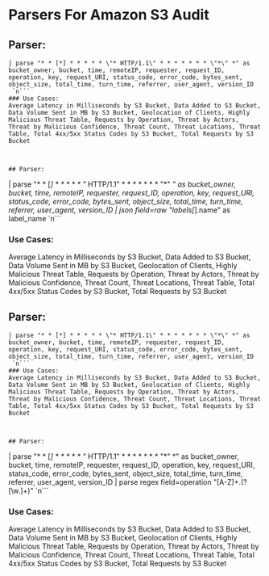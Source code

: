 # Parsers For Amazon S3 Audit

## Parser:
```
| parse "* * [*] * * * * * \"* HTTP/1.1\" * * * * * * * \"*\" *" as bucket_owner, bucket, time, remoteIP, requester, request_ID, operation, key, request_URI, status_code, error_code, bytes_sent, object_size, total_time, turn_time, referrer, user_agent, version_ID
 `n```
### Use Cases:
Average Latency in Milliseconds by S3 Bucket, Data Added to S3 Bucket, Data Volume Sent in MB by S3 Bucket, Geolocation of Clients, Highly Malicious Threat Table, Requests by Operation, Threat by Actors, Threat by Malicious Confidence, Threat Count, Threat Locations, Threat Table, Total 4xx/5xx Status Codes by S3 Bucket, Total Requests by S3 Bucket



## Parser:
```
| parse "* * [*] * * * * * \"* HTTP/1.1\" * * * * * * * \"*\" *" as bucket_owner, bucket, time, remoteIP, requester, request_ID, operation, key, request_URI, status_code, error_code, bytes_sent, object_size, total_time, turn_time, referrer, user_agent, version_ID
| json field=raw "labels[*].name" as label_name
 `n```
### Use Cases:
Average Latency in Milliseconds by S3 Bucket, Data Added to S3 Bucket, Data Volume Sent in MB by S3 Bucket, Geolocation of Clients, Highly Malicious Threat Table, Requests by Operation, Threat by Actors, Threat by Malicious Confidence, Threat Count, Threat Locations, Threat Table, Total 4xx/5xx Status Codes by S3 Bucket, Total Requests by S3 Bucket



## Parser:
```
| parse "* * [*] * * * * * \"* HTTP/1.1\" * * * * * * * \"*\" *" as bucket_owner, bucket, time, remoteIP, requester, request_ID, operation, key, request_URI, status_code, error_code, bytes_sent, object_size, total_time, turn_time, referrer, user_agent, version_ID 
 `n```
### Use Cases:
Average Latency in Milliseconds by S3 Bucket, Data Added to S3 Bucket, Data Volume Sent in MB by S3 Bucket, Geolocation of Clients, Highly Malicious Threat Table, Requests by Operation, Threat by Actors, Threat by Malicious Confidence, Threat Count, Threat Locations, Threat Table, Total 4xx/5xx Status Codes by S3 Bucket, Total Requests by S3 Bucket



## Parser:
```
| parse "* * [*] * * * * * \"* HTTP/1.1\" * * * * * * * \"*\" *" as bucket_owner, bucket, time, remoteIP, requester, request_ID, operation, key, request_URI, status_code, error_code, bytes_sent, object_size, total_time, turn_time, referrer, user_agent, version_ID 
| parse regex field=operation "[A-Z]+\.(?<operation>[\w.]+)" 
 `n```
### Use Cases:
Average Latency in Milliseconds by S3 Bucket, Data Added to S3 Bucket, Data Volume Sent in MB by S3 Bucket, Geolocation of Clients, Highly Malicious Threat Table, Requests by Operation, Threat by Actors, Threat by Malicious Confidence, Threat Count, Threat Locations, Threat Table, Total 4xx/5xx Status Codes by S3 Bucket, Total Requests by S3 Bucket


